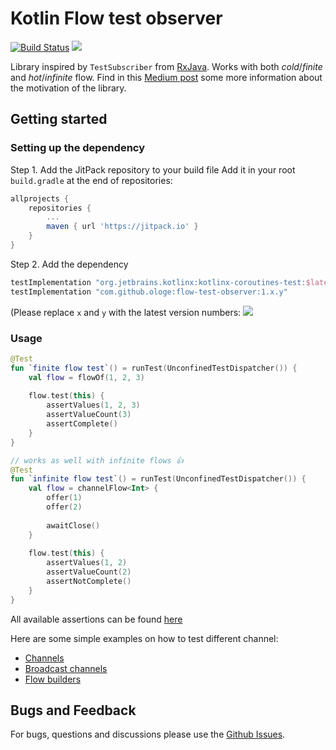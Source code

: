 # Kotlin Flow test observer
[![Build Status](https://travis-ci.org/ologe/flow-test-observer.svg?branch=master)](https://travis-ci.org/ologe/flow-test-observer)
[![](https://jitpack.io/v/ologe/flow-test-observer.svg)](https://jitpack.io/#flow-test-observer)

Library inspired by `TestSubscriber` from [RxJava](https://github.com/ReactiveX/RxJava). 
Works with both *cold*/*finite* and *hot*/*infinite* flow.
Find in this [Medium post](https://medium.com/@eugeniu.olog/unit-testing-asynchronous-kotlin-flow-code-acddb38bf7ec)
some more information about the motivation of the library.

## Getting started

### Setting up the dependency
Step 1. Add the JitPack repository to your build file
Add it in your root `build.gradle` at the end of repositories:
```groovy
allprojects {
    repositories {
        ...
        maven { url 'https://jitpack.io' }
    }
}
```
Step 2. Add the dependency

```groovy
testImplementation "org.jetbrains.kotlinx:kotlinx-coroutines-test:$latest"
testImplementation "com.github.ologe:flow-test-observer:1.x.y"
```
(Please replace `x` and `y` with the latest version numbers: [![](https://jitpack.io/v/ologe/flow-test-observer.svg)](https://jitpack.io/#flow-test-observer)

### Usage

```kotlin
@Test
fun `finite flow test`() = runTest(UnconfinedTestDispatcher()) {
    val flow = flowOf(1, 2, 3)   
      
    flow.test(this) {
        assertValues(1, 2, 3)
        assertValueCount(3)
        assertComplete()
    }   
}

// works as well with infinite flows 👍
@Test
fun `infinite flow test`() = runTest(UnconfinedTestDispatcher()) {
    val flow = channelFlow<Int> {
        offer(1)
        offer(2)
        
        awaitClose()
    }
    
    flow.test(this) {
        assertValues(1, 2)
        assertValueCount(2)
        assertNotComplete()
    }
}
```

All available assertions can be found [here](https://github.com/ologe/flow-test-observer/blob/master/src/main/kotlin/dev/olog/flow/test/observer/FlowTestCollector.kt)

Here are some simple examples on how to test different channel:
- [Channels](https://github.com/ologe/flow-test-observer/blob/master/src/test/kotlin/dev/olog/flow/test/observer/ChannelBuildersTest.kt) 
- [Broadcast channels](https://github.com/ologe/flow-test-observer/blob/master/src/test/kotlin/dev/olog/flow/test/observer/BroadcastChannelBuildersTest.kt)
- [Flow builders](https://github.com/ologe/flow-test-observer/blob/master/src/test/kotlin/dev/olog/flow/test/observer/FlowBuildersTest.kt) 

## Bugs and Feedback
For bugs, questions and discussions please use the [Github Issues](https://github.com/ologe/flow-test-observer/issues).